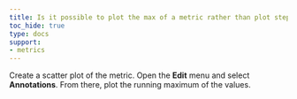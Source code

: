 ```yaml
---
title: Is it possible to plot the max of a metric rather than plot step by step?
toc_hide: true
type: docs
support:
- metrics
---
```

Create a scatter plot of the metric. Open the **Edit** menu and select **Annotations**. From there, plot the running maximum of the values.